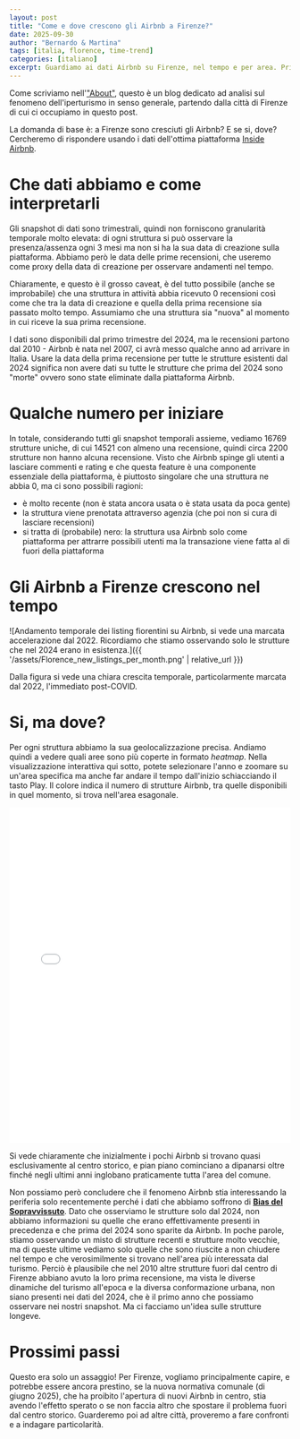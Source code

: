 ```yaml
---
layout: post
title: "Come e dove crescono gli Airbnb a Firenze?"
date: 2025-09-30
author: "Bernardo & Martina"
tags: [italia, florence, time-trend]
categories: [italiano]
excerpt: Guardiamo ai dati Airbnb su Firenze, nel tempo e per area. Prima parte, un'analisi per iniziare.
---
```


Come scriviamo nell'["About"](https://bernomone.github.io/citybreaking/about/), questo è un blog dedicato ad analisi sul fenomeno dell'iperturismo in senso generale, partendo dalla città di Firenze di cui ci occupiamo in questo post.

La domanda di base è: a Firenze sono cresciuti gli Airbnb? E se si, dove? 
Cercheremo di rispondere usando i dati dell'ottima piattaforma [Inside Airbnb](https://insideAirbnb.com/about/).

# Che dati abbiamo e come interpretarli

Gli snapshot di dati sono trimestrali, quindi non forniscono granularità temporale molto elevata: di ogni struttura si può osservare la presenza/assenza ogni 3 mesi ma non si ha la sua data di creazione sulla piattaforma. Abbiamo però le data delle prime recensioni, che useremo come proxy della data di creazione per osservare andamenti nel tempo.

Chiaramente, e questo è il grosso caveat, è del tutto possibile (anche se improbabile) che una struttura in attività abbia ricevuto 0 recensioni così come che tra la data di creazione e quella della prima recensione sia passato molto tempo. Assumiamo che una struttura sia "nuova" al momento in cui riceve la sua prima recensione.

I dati sono disponibili dal primo trimestre del 2024, ma le recensioni partono dal 2010 - Airbnb è nata nel 2007, ci avrà messo qualche anno ad arrivare in Italia. Usare la data della prima recensione per tutte le strutture esistenti dal 2024 significa non avere dati su tutte le strutture che prima del 2024 sono "morte" ovvero sono state eliminate dalla piattaforma Airbnb.

# Qualche numero per iniziare

In totale, considerando tutti gli snapshot temporali assieme, vediamo 16769 strutture uniche, di cui 14521 con almeno una recensione, quindi circa 2200 strutture non hanno alcuna recensione. Visto che Airbnb spinge gli utenti a lasciare commenti e rating e che questa feature è una componente essenziale della piattaforma, è piuttosto singolare che una struttura ne abbia 0, ma ci sono possibili ragioni:
* è molto recente (non è stata ancora usata o è stata usata da poca gente)
* la struttura viene prenotata attraverso agenzia (che poi non si cura di lasciare recensioni)
* si tratta di (probabile) nero: la struttura usa Airbnb solo come piattaforma per attrarre possibili utenti ma la transazione viene fatta al di fuori della piattaforma

# Gli Airbnb a Firenze crescono nel tempo

![Andamento temporale dei listing fiorentini su Airbnb, si vede una marcata accelerazione dal 2022. Ricordiamo che stiamo osservando solo le strutture che nel 2024 erano in esistenza.]({{ '/assets/Florence_new_listings_per_month.png' | relative_url }})

Dalla figura si vede una chiara crescita temporale, particolarmente marcata dal 2022, l'immediato post-COVID.

# Si, ma dove?

Per ogni struttura abbiamo la sua geolocalizzazione precisa. Andiamo quindi a vedere quali aree sono più coperte in formato *heatmap*. Nella visualizzazione interattiva qui sotto, potete selezionare l'anno e zoomare su un'area specifica ma anche far andare il tempo dall'inizio schiacciando il tasto Play. Il colore indica il numero di strutture Airbnb, tra quelle disponibili in quel momento, si trova nell'area esagonale.

<iframe src='{{ "/assets/listing_first_review.html" | relative_url }}' width='100%' height='600px' frameborder='0' alt=""></iframe> 

Si vede chiaramente che inizialmente i pochi Airbnb si trovano quasi esclusivamente al centro storico, e pian piano cominciano a dipanarsi oltre finché negli ultimi anni inglobano praticamente tutta l'area del comune.

Non possiamo però concludere che il fenomeno Airbnb stia interessando la periferia solo recentemente perché i dati che abbiamo soffrono di [**Bias del Sopravvissuto**](https://it.wikipedia.org/wiki/Survivorship_bias). Dato che osserviamo le strutture solo dal 2024, non abbiamo informazioni su quelle che erano effettivamente presenti in precedenza e che prima del 2024 sono sparite da Airbnb. 
In poche parole, stiamo osservando un misto di strutture recenti e strutture molto vecchie, ma di queste ultime vediamo solo quelle che sono riuscite a non chiudere nel tempo e che verosimilmente si trovano nell'area più interessata dal turismo. Perciò è plausibile che nel 2010 altre strutture fuori dal centro di Firenze abbiano avuto la loro prima recensione, ma vista le diverse dinamiche del turismo all'epoca e la diversa conformazione urbana, non siano presenti nei dati del 2024, che è il primo anno che possiamo osservare nei nostri snapshot.
Ma ci facciamo un'idea sulle strutture longeve. 

# Prossimi passi

Questo era solo un assaggio! Per Firenze, vogliamo principalmente capire, e potrebbe essere ancora prestino, se la nuova normativa comunale (di giugno 2025), che ha proibito l'apertura di nuovi Airbnb in centro, stia avendo l'effetto sperato o se non faccia altro che spostare il problema fuori dal centro storico. Guarderemo poi ad altre città, proveremo a fare confronti e a indagare particolarità.
